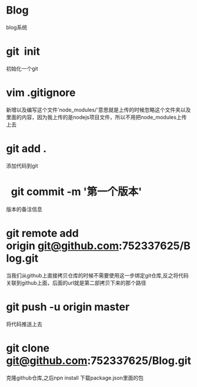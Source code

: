 #	Blog
blog系统
#	git  init
初始化一个git
# 	vim .gitignore 
新增以及编写这个文件'node_modules/'意思就是上传的时候忽略这个文件夹以及里面的内容，因为我上传的是nodejs项目文件，所以不用把node_modules上传上去
# 	git add .    
添加代码到git
#  	git commit -m '第一个版本'
版本的备注信息
# 	git remote add origin git@github.com:752337625/Blog.git
当我们从github上直接拷贝仓库的时候不需要使用这一步绑定git仓库,反之将代码关联到github上面，后面的url就是第二部拷贝下来的那个路径
# 	git push -u origin master
将代码推送上去
#	git clone git@github.com:752337625/Blog.git
克隆github仓库,之后npn install 下载package.json里面的包